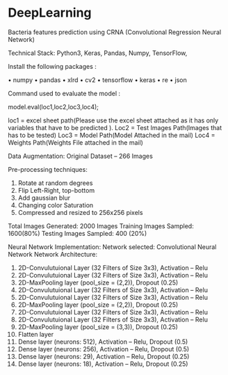 # DeepLearning
Bacteria features prediction using CRNA (Convolutional Regression Neural Network) 


Technical Stack: Python3, Keras, Pandas, Numpy, TensorFlow, 
 
Install the following packages : 
 
• numpy 
• pandas
• xlrd 
• cv2 
• tensorflow 
• keras 
• re 
• json 
 
Command used to evaluate the  model : 
 
model.eval(loc1,loc2,loc3,loc4); 
 
loc1 = excel sheet path(Please use the excel sheet attached as it has only variables that have to be predicted ). Loc2 = Test Images Path(Images that has to be tested) Loc3 = Model Path(Model Attached in the mail) Loc4 = Weights Path(Weights File attached in the mail) 

Data Augmentation:
Original Dataset – 266 Images

Pre-processing techniques:
1. Rotate at random degrees
2. Flip Left-Right, top-bottom
3. Add gaussian blur
4. Changing color Saturation
5. Compressed and resized to 256x256 pixels

Total Images Generated: 2000 Images
Training Images Sampled: 1600(80%)
Testing Images Sampled: 400 (20%)


Neural Network Implementation:
Network selected: Convolutional Neural Network
Network Architecture:
1. 2D-Convulutuional Layer (32 Filters of Size 3x3), Activation – Relu
2. 2D-Convulutuional Layer (32 Filters of Size 3x3), Activation – Relu
3. 2D-MaxPooling layer (pool_size = (2,2)), Dropout (0.25)
4. 2D-Convulutuional Layer (32 Filters of Size 3x3), Activation – Relu
5. 2D-Convulutuional Layer (32 Filters of Size 3x3), Activation – Relu
6. 2D-MaxPooling layer (pool_size = (2,2)), Dropout (0.25)
7. 2D-Convulutuional Layer (32 Filters of Size 3x3), Activation – Relu
8. 2D-Convulutuional Layer (32 Filters of Size 3x3), Activation – Relu
9. 2D-MaxPooling layer (pool_size = (3,3)), Dropout (0.25)
10. Flatten layer
11. Dense layer (neurons: 512), Activation – Relu, Dropout (0.5)
12. Dense layer (neurons: 256), Activation – Relu, Dropout (0.5)
13. Dense layer (neurons: 29), Activation – Relu, Dropout (0.25)
14. Dense layer (neurons: 18), Activation – Relu, Dropout (0.25)
